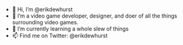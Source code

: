 - 👋 Hi, I’m @erikdewhurst
- 👀 I’m a video game developer, designer, and doer of all the things surrounding video games.
- 🌱 I’m currently learning a whole slew of things
- 📫 Find me on Twitter: @erikdewhurst
